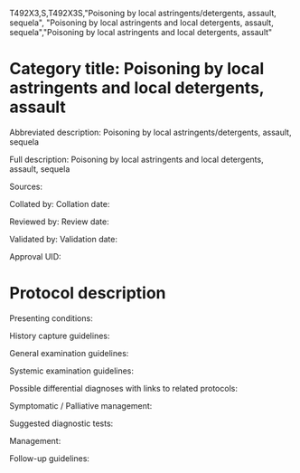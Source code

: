 T492X3,S,T492X3S,"Poisoning by local astringents/detergents, assault, sequela", "Poisoning by local astringents and local detergents, assault, sequela","Poisoning by local astringents and local detergents, assault"
# Category title: Poisoning by local astringents and local detergents, assault

Abbreviated description: Poisoning by local astringents/detergents, assault, sequela

Full description: Poisoning by local astringents and local detergents, assault, sequela

Sources:

Collated by:
Collation date:

Reviewed by:
Review date:

Validated by:
Validation date:

Approval UID:

# Protocol description

Presenting conditions:

History capture guidelines:

General examination guidelines:

Systemic examination guidelines:

Possible differential diagnoses with links to related protocols:

Symptomatic / Palliative management:

Suggested diagnostic tests:

Management:

Follow-up guidelines:
